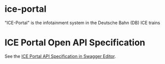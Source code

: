 # ice-portal

"ICE-Portal" is the infotainment system in the Deutsche Bahn (DB) ICE trains

# ICE Portal Open API Specification

See the [ICE Portal API Specification in Swagger Editor](editor.swagger.io/#/?import=https:%2F%2Fraw.githubusercontent.com%2Fvoland10557%2Fice-portal%2Fmaster%2FICE-Portal_API_OpenAPI_Specification.yaml).
